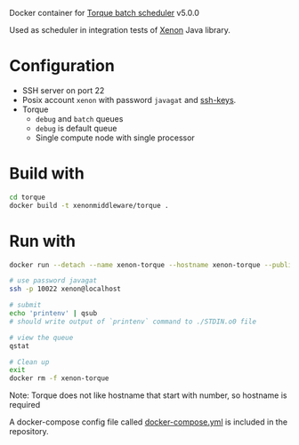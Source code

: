 Docker container for [Torque batch scheduler](http://www.adaptivecomputing.com/products/open-source/torque/) v5.0.0

Used as scheduler in integration tests of [Xenon](nlesc.github.io/Xenon/) Java library.

# Configuration

* SSH server on port 22
* Posix account `xenon` with password `javagat` and [ssh-keys](https://github.com/NLeSC/xenon-docker-images/tree/master/unsafe-ssh-keys).
* Torque
    * `debug` and `batch` queues
    * `debug` is default queue
    * Single compute node with single processor

# Build with

```bash
cd torque
docker build -t xenonmiddleware/torque .
```

# Run with

```bash
docker run --detach --name xenon-torque --hostname xenon-torque --publish 10022:22 --cap-add SYS_RESOURCE xenonmiddleware/torque

# use password javagat
ssh -p 10022 xenon@localhost

# submit
echo 'printenv' | qsub
# should write output of `printenv` command to ./STDIN.o0 file

# view the queue
qstat

# Clean up
exit
docker rm -f xenon-torque
```

Note: Torque does not like hostname that start with number, so hostname is required

A docker-compose config file called [docker-compose.yml](https://github.com/NLeSC/xenon-docker-images/blob/master/xenon-torque/docker-compose.yml) is included in the repository.
